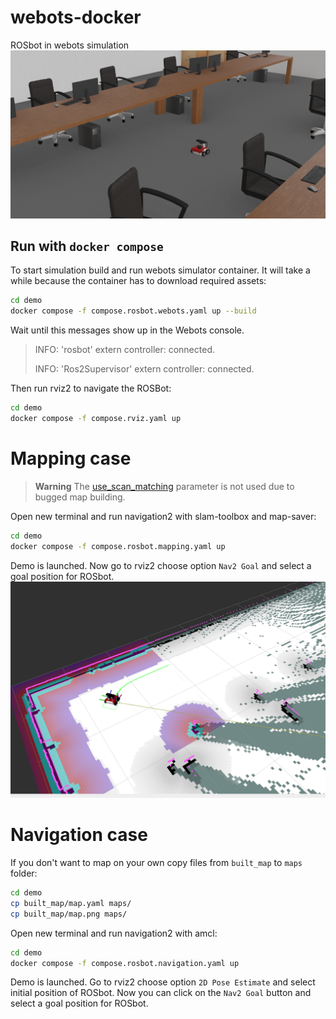 # webots-docker
ROSbot in webots simulation
![ROSbot in webots simulator](.docs/rosbot.png)

## Run with `docker compose`
To start simulation build and run webots simulator container. It will take a while because the container has to download required assets:
```bash
cd demo
docker compose -f compose.rosbot.webots.yaml up --build
```

Wait until this messages show up in the Webots console.
> INFO: 'rosbot' extern controller: connected.
>
> INFO: 'Ros2Supervisor' extern controller: connected.

Then run rviz2 to navigate the ROSBot:
```bash
cd demo
docker compose -f compose.rviz.yaml up
```

# Mapping case
> **Warning**
> The [use_scan_matching](https://github.com/husarion/rosbot-webots-navigation/blob/dev/demo/config/slam_params.yaml#L31) parameter is not used due to bugged map building.

Open new terminal and run navigation2 with slam-toolbox and map-saver:
```bash
cd demo
docker compose -f compose.rosbot.mapping.yaml up
```

Demo is launched. Now go to rviz2 choose option `Nav2 Goal` and select a goal position for ROSbot.
![ROSbot in rviz2 is going to pose](.docs/go_to_pose.png)

# Navigation case
If you don't want to map on your own copy files from `built_map` to `maps` folder:
```bash
cd demo
cp built_map/map.yaml maps/
cp built_map/map.png maps/

```

Open new terminal and run navigation2 with amcl:
```bash
cd demo
docker compose -f compose.rosbot.navigation.yaml up
```

Demo is launched. Go to rviz2 choose option `2D Pose Estimate` and select initial position of ROSbot.
Now you can click on the `Nav2 Goal` button and select a goal position for ROSbot.